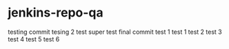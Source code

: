 # jenkins-repo-qa
testing commit
tesing 2
test super
test
final commit
test 1 
test 1
test 2
test 3
test 4
test 5
test 6
